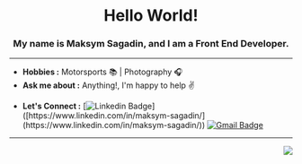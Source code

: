 <h1 align="center"> Hello World!</h1>

<h3 align="center"> My name is Maksym Sagadin, and I am a Front End Developer. </h3>

---------------------------------------------------------------------------------------------------------------------------------------------------------------------------------
<!-- ### About -->
<!-- -  **Main Focus :**  Web Development -->
<!-- -  **Learning :** Full-Stack :zap: | Open-Source :fire:	 -->
-  **Hobbies :** Motorsports :books: | Photography :headphones:
-  **Ask me about :** Anything!, I'm happy to help :v:
<!-- -  **Fun fact :** When most developer loves coffee:sweat_smile: But, I prefer tea :heart:  -->
-  **Let's Connect :** [![Linkedin Badge](https://img.shields.io/badge/-LinkedIn-blue?style=flat-square&logo=Linkedin&logoColor=white&link=[[https://www.linkedin.com/in/maksym-sagadin/](https://www.linkedin.com/in/maksym-sagadin/)](https://www.linkedin.com/in/maksym-sagadin/))]([https://www.linkedin.com/in/maksym-sagadin/](https://www.linkedin.com/in/maksym-sagadin/))  [![Gmail Badge](https://img.shields.io/badge/-Gmail-c14438?style=flat-square&logo=Gmail&logoColor=white&link=mailto:maksym.sagadin@gmail.com)](mailto:maksym.sagadin@gmail.com) 

---------------------------------------------------------------------------------------------------------------------------------------------------------------------------------
<!-- ### Visitors  -->

<p align="right"> <img src="https://visitor-badge.glitch.me/badge?page_id=${your.username}.${your.repo.id}"/> </p>

<!-- ------------------------------------------------------------------------------------------------------------------------------------------------------------------------------- -->
<!-- Hi there, 👋
<p align="right"><img src="https://visitor-badge.glitch.me/badge?page_id=${your.username}.${your.repo.id}"/></p>

I am a Computer Science Student, currently in pre final year student at SSIPMT, Raipur

- 🌱 I’m currently learning Data Structure, AI
- 🤔 I’m looking for creating a projects in python 


- 📫 How to reach me: [![Linkedin Badge](https://img.shields.io/badge/-LinkedIn-blue?style=flat-square&logo=Linkedin&logoColor=white&link=[[https://www.linkedin.com/in/rubal-agrawal/](https://www.linkedin.com/in/maksym-sagadin/)](https://www.linkedin.com/in/maksym-sagadin/))]([https://www.linkedin.com/in/rubal-agrawal/](https://www.linkedin.com/in/maksym-sagadin/)) , [![Gmail Badge](https://img.shields.io/badge/-Gmail-c14438?style=flat-square&logo=Gmail&logoColor=white&link=mailto:maksym.sagadin@gmail.com)](mailto:maksym.sagadin@gmail.com)

 -->

